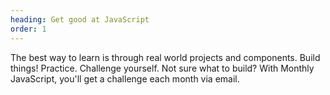 ```yaml
---
heading: Get good at JavaScript
order: 1
---
```


The best way to learn is through real world projects and components. Build things! Practice. Challenge yourself. Not sure what to build? With Monthly JavaScript, you'll get a challenge each month via email.
